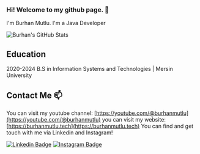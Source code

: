 ### Hi! Welcome to my github page. 👋

I'm Burhan Mutlu. I'm a Java Developer

![Burhan's GitHub Stats](https://github-readme-stats.vercel.app/api?username=burhanmutlu&show_icons=true)

## Education

2020-2024 B.S in Information Systems and Technologies | Mersin University

## Contact Me 📫

You can visit my youtube channel: [https://youtube.com/@burhanmutlu](https://youtube.com/@burhanmutlu)
you can visit my website: [https://burhanmutlu.tech](https://burhanmutlu.tech)
You can find and get touch with me via Linkedin and Instagram!

[![Linkedin Badge](https://img.shields.io/badge/burhanmutlu-follow%20on%20linkedin-blue?style=for-the-badge&logo=linkedin)](https://www.linkedin.com/in/burhanmutlu/)
[![Instagram Badge](https://img.shields.io/badge/kodailesi-follow%20on%20instagram-blue?style=for-the-badge&logo=instagram)](https://instagram.com/kodailesi/)

